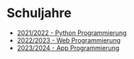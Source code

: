 # Schuljahre

- [2021/2022 - Python Programmierung](jahre/2021_2022.md)
- [2022/2023 - Web Programmierung](jahre/2021_2022.md)
- [2023/2024 - App Programmierung](jahre/2021_2022.md)
